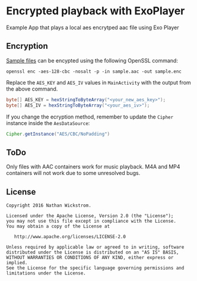 Encrypted playback with ExoPlayer
=======

Example App that plays a local aes encrytped aac file using Exo Player

Encryption
-------

[Sample files][1] can be encypted using the following OpenSSL command:
```
openssl enc -aes-128-cbc -nosalt -p -in sample.aac -out sample.enc
```
Replace the `AES_KEY` and `AES_IV` values in `MainActivity` with the output from the above command.
```java
byte[] AES_KEY = hexStringToByteArray("<your_new_aes_key>");
byte[] AES_IV = hexStringToByteArray("<your_aes_iv>");
```
If you change the ecryption method, remember to update the `Cipher` instance inside the `AesDataSource`:
```java
Cipher.getInstance("AES/CBC/NoPadding")
```

ToDo
-------

Only files with AAC containers work for music playback.  M4A and MP4 containers will not work due to some unresolved bugs. 

License
--------

    Copyright 2016 Nathan Wickstrom.

    Licensed under the Apache License, Version 2.0 (the "License");
    you may not use this file except in compliance with the License.
    You may obtain a copy of the License at

       http://www.apache.org/licenses/LICENSE-2.0

    Unless required by applicable law or agreed to in writing, software
    distributed under the License is distributed on an "AS IS" BASIS,
    WITHOUT WARRANTIES OR CONDITIONS OF ANY KIND, either express or implied.
    See the License for the specific language governing permissions and
    limitations under the License.
    
[1]: http://download.wavetlan.com/SVV/Media/HTTP/http-aac.htm
